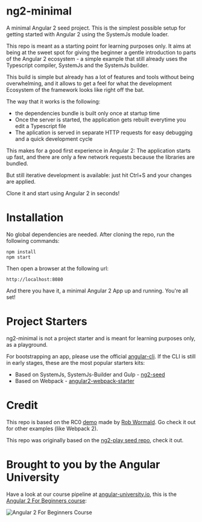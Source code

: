 # ng2-minimal
A minimal Angular 2 seed project. This is the simplest possible setup for getting started with Angular 2 using the SystemJs module loader.

This repo is meant as a starting point for learning purposes only. It aims at being at the sweet spot for giving the beginner a gentle introduction to parts of the Angular 2 ecosystem - a simple example that still already uses the Typescript compiler, SystemJs and the SystemJs builder.

This build is simple but already has a lot of features and tools without being overwhelming,
 and it allows to get a feel for what the development Ecosystem of the framework looks like right off the bat.

The way that it works is the following:

 - the dependencies bundle is built only once at startup time
 - Once the server is started, the application gets rebuilt everytime you edit a Typescript file
 - The aplication is served in separate HTTP requests for easy debugging and a quick development cycle

This makes for a good first experience in Angular 2: The application starts up fast, and there are only a few network requests because the libraries are bundled.

But still iterative development is available: just hit Ctrl+S and your changes are applied.


Clone it and start using Angular 2 in seconds!

# Installation 

No global dependencies are needed. After cloning the repo, run the following commands:

    npm install
    npm start 
        
Then open a browser at the following url:

    http://localhost:8080
        
And there you have it, a minimal Angular 2 App up and running. You're all set!

# Project Starters

ng2-minimal is not a project starter and is meant for learning purposes only, as a playground.

For bootstrapping an app, please use the official [angular-cli](https://cli.angular.io/). If the CLI is still in early stages, these are the most popular starters kits:

- Based on SystemJs, SystemJs-Builder and Gulp - [ng2-seed](https://github.com/mgechev/angular2-seed) 
- Based on Webpack - [angular2-webpack-starter](https://github.com/AngularClass/angular2-webpack-starter)

# Credit

This repo is based on the RC0 [demo](https://github.com/robwormald/new-world-test) made by [Rob Wormald](https://twitter.com/robwormald). Go check it out for other examples  (like Webpack 2).

This repo was originally based on the [ng2-play seed repo](https://github.com/pkozlowski-opensource/ng2-play), check it out.


# Brought to you by the Angular University

Have a look at our course pipeline at [angular-university.io](https://angular-university.io/), this is the [Angular 2 For Beginners course](https://angular-university.io/course/getting-started-with-angular2):

![Angular 2 For Beginners Course](https://angular-academy.s3.amazonaws.com/angular2-for-beginners.png)





